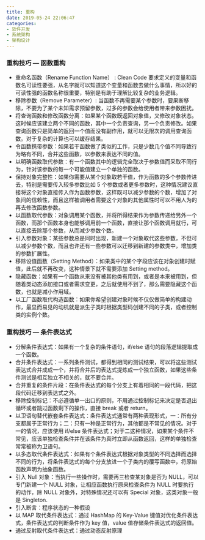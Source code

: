 ```yaml
---
title: 重构
date: 2019-05-24 22:06:47
categories: 
- 软件开发
- 系统架构
- 架构设计
---
```


### 重构技巧 — 函数重构
-   重命名函数（Rename Function Name） :  Clean Code 要求定义的变量和函数名可读性要强，从名字就可以知道这个变量和函数去做什么事情，所以好的可读性强的函数名称很重要，特别是有助于理解比较复杂的业务逻辑。
-   移除参数（Remove Parameter）: 当函数不再需要某个参数时，要果断移除，不要为了某个未知需求预留参数，过多的参数会给使用者带来参数困扰。
-   将查询函数和修改函数分离：如果某个函数既返回对象值，又修改对象状态。这时候应该建立两个不同的函数，其中一个负责查询，另一个负责修改。如果查询函数只是简单的返回一个值而没有副作用，就可以无限次的调用查询函数。对于复杂的计算也可以缓存结果。
-   令函数携带参数：如果若干函数做了类似的工作，只是少数几个值不同导致行为略有不同，合并这些函数，以参数来表达不同的值。
-   以明确函数取代参数：有一个函数其中的逻辑完全取决于参数值而采取不同行为，针对该参数的每一个可能值建立一个单独的函数。
-   保持对象完整性：如果你需要从某个对象取若干值，作为函数的多个参数传进去，特别是需要传入较多参数比如 5 个参数或者更多参数时，这种情况建议直接将这个对象直接传入作为函数参数，这样既可以减少参数的个数，增加了对象间的信赖性，而且这样被调用者需要这个对象的其他属性时可以不用人为的再去修改函数参数。
-   以函数取代参数：对象调用某个函数，并将所得结果作为参数传递给另外一个函数，而那个函数本身也能够调用前一个函数，直接让那个函数调用就行，可以直接去除那个参数，从而减少参数个数。
-   引入参数对象：某些参数总是同时出现，新建一个对象取代这些参数，不但可以减少参数个数，而且也许还有一些参数可以迁移到新建的参数类中，增加类的参数扩展性。
-   移除设值函数（Setting Method）：如果类中的某个字段应该在对象创建时赋值，此后就不再改变，这种情景下就不需要添加 Setting method。
-   隐藏函数：如果有一个函数从来没有被其他类有用到，或者是本来被用到，但随着类动态添加接口或者需求变更，之后就使用不到了，那么需要隐藏这个函数，也就是减小作用域。
-   以工厂函数取代构造函数：如果你希望创建对象时候不仅仅做简单的构建动作，最显而易见的动机就是派生子类时根据类型码创建不同的子类，或者控制类的实例个数。
### 重构技巧 — 条件表达式
-   分解条件表达式：如果有一个复杂的条件语句，if/else 语句的段落逻辑提取成一个函数。
-   合并条件表达式：一系列条件测试，都得到相同的测试结果，可以将这些测试表达式合并成成一个，并将合并后的表达式提炼成一个独立函数，如果这些条件测试是相互独立不相关的，就不要合并。
-   合并重复的条件片段：在条件表达式的每个分支上有着相同的一段代码，把这段代码迁移到表达式之外。
-   移除控制标记：不必遵循单一出口的原则，不用通过控制标记来决定是否退出循环或者跳过函数剩下的操作，直接 break 或者 return。
-   以卫语句替代嵌套条件表达式：条件表达式通常有两种表现形式，一：所有分支都属于正常行为；二：只有一种是正常行为，其他都是不常见的情况。对于一的情况，应该使用 if/else 条件表达式；对于二这种情况，如果某个条件不常见，应该单独检查条件并在该条件为真时立即从函数返回，这样的单独检查常常被称为卫语句。
-   以多态取代条件表达式：如果有个条件表达式根据对象类型的不同选择而选择不同的行为，将条件表达式的每个分支放进一个子类内的覆写函数中，将原始函数声明为抽象函数。
-   引入 Null 对象：当执行一些操作时，需要再三检查某对象是否为 NULL，可以专门新建一个 NULL 对象，让相应函数执行原来检查条件为 NULL 时要执行的动作，除 NULL 对象外，对特殊情况还可以有 Special 对象，这类对象一般是 Singleton.
-   引入断言：程序状态的一种假设
-   以 MAP 取代条件表达式：通过 HashMap 的 Key-Value 键值对优化条件表达式，条件表达式的判断条件作为 key 值，value 值存储条件表达式的返回值。
-   通过反射取代条件表达式：通过动态反射原理